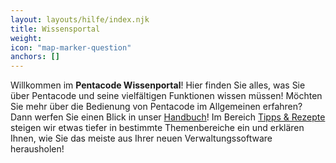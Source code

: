 ```yaml
---
layout: layouts/hilfe/index.njk
title: Wissensportal
weight:
icon: "map-marker-question"
anchors: []
---
```


Willkommen im <strong>Pentacode Wissenportal</strong>! Hier finden Sie alles, was Sie über Pentacode und seine vielfältigen Funktionen wissen müssen! Möchten Sie mehr über die Bedienung von Pentacode im Allgemeinen erfahren? Dann werfen Sie einen Blick in unser <a href="/hilfe/handbuch"><i class="fal fa-book"></i> Handbuch</a>! Im Bereich <a href="/hilfe/tips_und_rezepte"><i class="fal fa-cauldron"></i> Tipps & Rezepte</a> steigen wir etwas tiefer in bestimmte Themenbereiche ein und erklären Ihnen, wie Sie das meiste aus Ihrer neuen Verwaltungssoftware herausholen!
